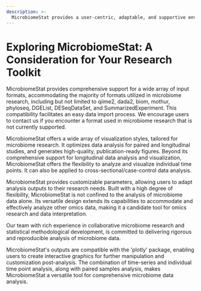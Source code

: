 ```yaml
---
description: >-
  MicrobiomeStat provides a user-centric, adaptable, and supportive environment for insightful microbiome data exploration.
---
```


# Exploring MicrobiomeStat: A Consideration for Your Research Toolkit

MicrobiomeStat provides comprehensive support for a wide array of input formats, accommodating the majority of formats utilized in microbiome research, including but not limited to qiime2, dada2, biom, mothur, phyloseq, DGEList, DESeqDataSet, and SummarizedExperiment. This compatibility facilitates an easy data import process. We encourage users to contact us if you encounter a format used in microbiome research that is not currently supported.

MicrobiomeStat offers a wide array of visualization styles, tailored for microbiome research. It optimizes data analysis for paired and longitudinal studies, and generates high-quality, publication-ready figures. Beyond its comprehensive support for longitudinal data analysis and visualization, MicrobiomeStat offers the flexibility to analyze and visualize individual time points. It can also be applied to cross-sectional/case-control data analysis. 

MicrobiomeStat provides customizable parameters, allowing users to adapt analysis outputs to their research needs. Built with a high degree of flexibility, MicrobiomeStat is not confined to the analysis of microbiome data alone. Its versatile design extends its capabilities to accommodate and effectively analyze other omics data, making it a candidate tool for omics research and data interpretation. 

Our team with rich experience in collaborative microbiome research and statistical methodological development, is committed to delivering rigorous and reproducible analysis of microbiome data.

MicrobiomeStat's outputs are compatible with the 'plotly' package, enabling users to create interactive graphics for further manipulation and customization post-analysis. The combination of time-series and individual time point analysis, along with paired samples analysis, makes MicrobiomeStat a versatile tool for comprehensive microbiome data analysis.

<figure><img src="../.gitbook/assets/DALL·E 2023-10-07 17.57.44 - Illustration of a collaborative research environment. A male scientist with European descent and a female scientist with South Asian descent are discu.png" alt=""><figcaption></figcaption></figure>
